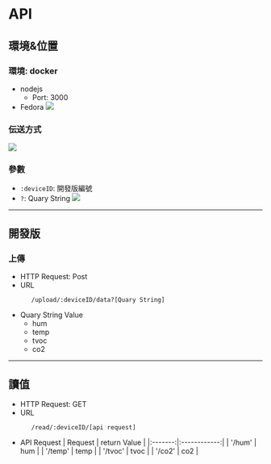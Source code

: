 # API
## 環境&位置
### 環境: docker
  * nodejs
    * Port: 3000 
  * Fedora
![](https://i.imgur.com/Kxq8OFv.png)
### 伝送方式
![](https://i.imgur.com/3GlPMjG.png)
### 參數
* `:deviceID`: 開發版編號
* `?`: Quary String
![](https://i.imgur.com/WNnxPKK.png)
---
## 開發版
### 上傳
- HTTP Request: Post
- URL
  ```url
     /upload/:deviceID/data?[Quary String] 
  ```
- Quary String Value
  * hum
  * temp
  * tvoc
  * co2
---
## 讀值
- HTTP Request: GET
- URL
  ```
     /read/:deviceID/[api request]
  ```
- API Request
  | Request | return Value |
  |:-------:|:------------:|
  | '/hum'  |     hum      |
  | '/temp' |     temp     |
  | '/tvoc' |     tvoc     |
  | '/co2'  |     co2      |
